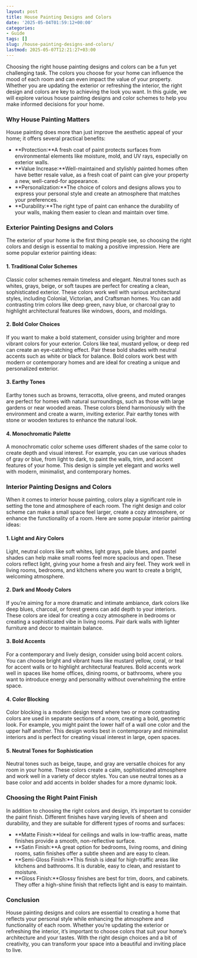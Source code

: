 ```yaml
---
layout: post
title: House Painting Designs and Colors
date: '2025-05-04T01:59:12+00:00'
categories:
- Guide
tags: []
slug: /house-painting-designs-and-colors/
lastmod: 2025-05-07T12:21:27+03:00
---
```


Choosing the right house painting designs and colors can be a fun yet challenging task. The colors you choose for your home can influence the mood of each room and can even impact the value of your property. Whether you are updating the exterior or refreshing the interior, the right design and colors are key to achieving the look you want. In this guide, we will explore various house painting designs and color schemes to help you make informed decisions for your home.
### Why House Painting Matters
House painting does more than just improve the aesthetic appeal of your home; it offers several practical benefits:
- **Protection:**A fresh coat of paint protects surfaces from environmental elements like moisture, mold, and UV rays, especially on exterior walls.
- **Value Increase:**Well-maintained and stylishly painted homes often have better resale value, as a fresh coat of paint can give your property a new, well-cared-for appearance.
- **Personalization:**The choice of colors and designs allows you to express your personal style and create an atmosphere that matches your preferences.
- **Durability:**The right type of paint can enhance the durability of your walls, making them easier to clean and maintain over time.
### Exterior Painting Designs and Colors
The exterior of your home is the first thing people see, so choosing the right colors and design is essential to making a positive impression. Here are some popular exterior painting ideas:
#### 1. Traditional Color Schemes
Classic color schemes remain timeless and elegant. Neutral tones such as whites, grays, beige, or soft taupes are perfect for creating a clean, sophisticated exterior. These colors work well with various architectural styles, including Colonial, Victorian, and Craftsman homes. You can add contrasting trim colors like deep green, navy blue, or charcoal gray to highlight architectural features like windows, doors, and moldings.
#### 2. Bold Color Choices
If you want to make a bold statement, consider using brighter and more vibrant colors for your exterior. Colors like teal, mustard yellow, or deep red can create an eye-catching effect. Pair these bold shades with neutral accents such as white or black for balance. Bold colors work best with modern or contemporary homes and are ideal for creating a unique and personalized exterior.
#### 3. Earthy Tones
Earthy tones such as browns, terracotta, olive greens, and muted oranges are perfect for homes with natural surroundings, such as those with large gardens or near wooded areas. These colors blend harmoniously with the environment and create a warm, inviting exterior. Pair earthy tones with stone or wooden textures to enhance the natural look.
#### 4. Monochromatic Palette
A monochromatic color scheme uses different shades of the same color to create depth and visual interest. For example, you can use various shades of gray or blue, from light to dark, to paint the walls, trim, and accent features of your home. This design is simple yet elegant and works well with modern, minimalist, and contemporary homes.
### Interior Painting Designs and Colors
When it comes to interior house painting, colors play a significant role in setting the tone and atmosphere of each room. The right design and color scheme can make a small space feel larger, create a cozy atmosphere, or enhance the functionality of a room. Here are some popular interior painting ideas:
#### 1. Light and Airy Colors
Light, neutral colors like soft whites, light grays, pale blues, and pastel shades can help make small rooms feel more spacious and open. These colors reflect light, giving your home a fresh and airy feel. They work well in living rooms, bedrooms, and kitchens where you want to create a bright, welcoming atmosphere.
#### 2. Dark and Moody Colors
If you’re aiming for a more dramatic and intimate ambiance, dark colors like deep blues, charcoal, or forest greens can add depth to your interiors. These colors are ideal for creating a cozy atmosphere in bedrooms or creating a sophisticated vibe in living rooms. Pair dark walls with lighter furniture and decor to maintain balance.
#### 3. Bold Accents
For a contemporary and lively design, consider using bold accent colors. You can choose bright and vibrant hues like mustard yellow, coral, or teal for accent walls or to highlight architectural features. Bold accents work well in spaces like home offices, dining rooms, or bathrooms, where you want to introduce energy and personality without overwhelming the entire space.
#### 4. Color Blocking
Color blocking is a modern design trend where two or more contrasting colors are used in separate sections of a room, creating a bold, geometric look. For example, you might paint the lower half of a wall one color and the upper half another. This design works best in contemporary and minimalist interiors and is perfect for creating visual interest in large, open spaces.
#### 5. Neutral Tones for Sophistication
Neutral tones such as beige, taupe, and gray are versatile choices for any room in your home. These colors create a calm, sophisticated atmosphere and work well in a variety of decor styles. You can use neutral tones as a base color and add accents in bolder shades for a more dynamic look.
### Choosing the Right Paint Finish
In addition to choosing the right colors and design, it’s important to consider the paint finish. Different finishes have varying levels of sheen and durability, and they are suitable for different types of rooms and surfaces:
- **Matte Finish:**Ideal for ceilings and walls in low-traffic areas, matte finishes provide a smooth, non-reflective surface.
- **Satin Finish:**A great option for bedrooms, living rooms, and dining rooms, satin finishes offer a subtle sheen and are easy to clean.
- **Semi-Gloss Finish:**This finish is ideal for high-traffic areas like kitchens and bathrooms. It is durable, easy to clean, and resistant to moisture.
- **Gloss Finish:**Glossy finishes are best for trim, doors, and cabinets. They offer a high-shine finish that reflects light and is easy to maintain.
### Conclusion
House painting designs and colors are essential to creating a home that reflects your personal style while enhancing the atmosphere and functionality of each room. Whether you’re updating the exterior or refreshing the interior, it’s important to choose colors that suit your home’s architecture and your tastes. With the right design choices and a bit of creativity, you can transform your space into a beautiful and inviting place to live.
